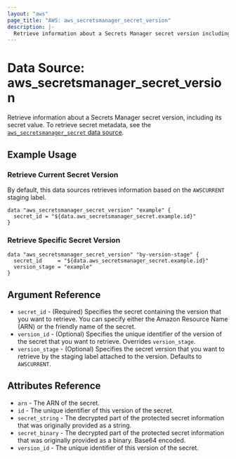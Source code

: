 ```yaml
---
layout: "aws"
page_title: "AWS: aws_secretsmanager_secret_version"
description: |-
  Retrieve information about a Secrets Manager secret version including its secret value
---
```


# Data Source: aws_secretsmanager_secret_version

Retrieve information about a Secrets Manager secret version, including its secret value. To retrieve secret metadata, see the [`aws_secretsmanager_secret` data source](/docs/providers/aws/d/secretsmanager_secret.html).

## Example Usage

### Retrieve Current Secret Version

By default, this data sources retrieves information based on the `AWSCURRENT` staging label.

```hcl
data "aws_secretsmanager_secret_version" "example" {
  secret_id = "${data.aws_secretsmanager_secret.example.id}"
}
```

### Retrieve Specific Secret Version

```hcl
data "aws_secretsmanager_secret_version" "by-version-stage" {
  secret_id     = "${data.aws_secretsmanager_secret.example.id}"
  version_stage = "example"
}
```

## Argument Reference

* `secret_id` - (Required) Specifies the secret containing the version that you want to retrieve. You can specify either the Amazon Resource Name (ARN) or the friendly name of the secret.
* `version_id` - (Optional) Specifies the unique identifier of the version of the secret that you want to retrieve. Overrides `version_stage`.
* `version_stage` - (Optional) Specifies the secret version that you want to retrieve by the staging label attached to the version. Defaults to `AWSCURRENT`.

## Attributes Reference

* `arn` - The ARN of the secret.
* `id` - The unique identifier of this version of the secret.
* `secret_string` - The decrypted part of the protected secret information that was originally provided as a string.
* `secret_binary` - The decrypted part of the protected secret information that was originally provided as a binary. Base64 encoded.
* `version_id` - The unique identifier of this version of the secret.
